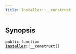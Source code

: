 ```yaml
---
title: Installer::__construct
---
```


## Synopsis

<code>public function <b><a href="Installer">Installer</a>::__construct</b>()</code>

